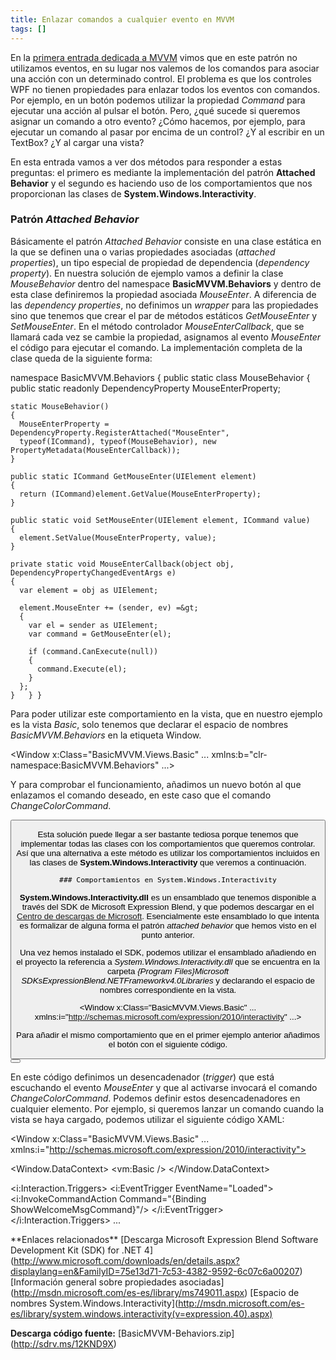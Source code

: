 ```yaml
---
title: Enlazar comandos a cualquier evento en MVVM
tags: []
---
```

En la [primera entrada dedicada a MVVM](/otra-implementacion-basica-del-patron-mvvm) vimos que en este patrón no utilizamos eventos, en su lugar nos valemos de los comandos para asociar una acción con un determinado control. El problema es que los controles WPF no tienen propiedades para enlazar todos los eventos con comandos. Por ejemplo, en un botón podemos utilizar la propiedad _Command_ para ejecutar una acción al pulsar el botón. Pero, ¿qué sucede si queremos asignar un comando a otro evento? ¿Cómo hacemos, por ejemplo, para ejecutar un comando al pasar por encima de un control? ¿Y al escribir en un TextBox? ¿Y al cargar una vista?

En esta entrada vamos a ver dos métodos para responder a estas preguntas: el primero es mediante la implementación del patrón **Attached Behavior** y el segundo es haciendo uso de los comportamientos que nos proporcionan las clases de **System.Windows.Interactivity**.

### Patrón _Attached Behavior_

Básicamente el patrón _Attached Behavior_ consiste en una clase estática en la que se definen una o varias propiedades asociadas (_attached properties_), un tipo especial de propiedad de dependencia (_dependency property_). En nuestra solución de ejemplo vamos a definir la clase _MouseBehavior_ dentro del namespace **BasicMVVM.Behaviors** y dentro de esta clase definiremos la propiedad asociada _MouseEnter_. A diferencia de las _dependency properties_, no definimos un _wrapper_ para las propiedades sino que tenemos que crear el par de métodos estáticos _GetMouseEnter_ y _SetMouseEnter_. En el método controlador _MouseEnterCallback_, que se llamará cada vez se cambie la propiedad, asignamos al evento _MouseEnter_ el código para ejecutar el comando. La implementación completa de la clase queda de la siguiente forma:

namespace BasicMVVM.Behaviors { public static class MouseBehavior { public static readonly DependencyProperty MouseEnterProperty;

    static MouseBehavior()
    {
      MouseEnterProperty = DependencyProperty.RegisterAttached("MouseEnter",
      typeof(ICommand), typeof(MouseBehavior), new PropertyMetadata(MouseEnterCallback));
    }
    
    public static ICommand GetMouseEnter(UIElement element)
    {
      return (ICommand)element.GetValue(MouseEnterProperty);
    }
    
    public static void SetMouseEnter(UIElement element, ICommand value)
    {
      element.SetValue(MouseEnterProperty, value);
    }
    
    private static void MouseEnterCallback(object obj, DependencyPropertyChangedEventArgs e)
    {
      var element = obj as UIElement;
    
      element.MouseEnter += (sender, ev) =&gt;
      {
        var el = sender as UIElement;
        var command = GetMouseEnter(el);
    
        if (command.CanExecute(null))
        {
          command.Execute(el);
        }
      };
    }   } }
    

</pre>

Para poder utilizar este comportamiento en la vista, que en nuestro ejemplo es la vista _Basic_, solo tenemos que declarar el espacio de nombres _BasicMVVM.Behaviors_ en la etiqueta Window.

<Window x:Class="BasicMVVM.Views.Basic"
...
xmlns:b="clr-namespace:BasicMVVM.Behaviors"
...>

Y para comprobar el funcionamiento, añadimos un nuevo botón al que enlazamos el comando deseado, en este caso que el comando _ChangeColorCommand_.

<Button Content="Attached behavior" b:MouseBehavior.MouseEnter="{Binding ChangeColorCommand}" />

Esta solución puede llegar a ser bastante tediosa porque tenemos que implementar todas las clases con los comportamientos que queremos controlar. Así que una alternativa a este método es utilizar los comportamientos incluidos en las clases de **System.Windows.Interactivity** que veremos a continuación.

    ### Comportamientos en System.Windows.Interactivity
    

**System.Windows.Interactivity.dll** es un ensamblado que tenemos disponible a través del SDK de Microsoft Expression Blend, y que podemos descargar en el [Centro de descargas de Microsoft](http://www.microsoft.com/downloads/en/details.aspx?displaylang=en&FamilyID=75e13d71-7c53-4382-9592-6c07c6a00207). Esencialmente este ensamblado lo que intenta es formalizar de alguna forma el patrón _attached behavior_ que hemos visto en el punto anterior.

Una vez hemos instalado el SDK, podemos utilizar el ensamblado añadiendo en el proyecto la referencia a _System.Windows.Interactivity.dll_ que se encuentra en la carpeta _{Program Files}Microsoft SDKsExpressionBlend.NETFrameworkv4.0Libraries_ y declarando el espacio de nombres correspondiente en la vista.

<Window x:Class="BasicMVVM.Views.Basic"
...
xmlns:i="http://schemas.microsoft.com/expression/2010/interactivity"
...>

Para añadir el mismo comportamiento que en el primer ejemplo anterior añadimos el botón con el siguiente código.

<Button Content="System.Windows.Interactivity">
  <i:Interaction.Triggers>
    <i:EventTrigger EventName="MouseEnter">
      <i:InvokeCommandAction Command="{Binding ChangeColorCommand}"/>
    </i:EventTrigger>
  </i:Interaction.Triggers>
</Button>

En este código definimos un desencadenador (_trigger_) que está escuchando el evento _MouseEnter_ y que al activarse invocará el comando _ChangeColorCommand_. Podemos definir estos desencadenadores en cualquier elemento. Por ejemplo, si queremos lanzar un comando cuando la vista se haya cargado, podemos utilizar el siguiente código XAML:

<Window x:Class="BasicMVVM.Views.Basic"
...
xmlns:i="http://schemas.microsoft.com/expression/2010/interactivity">

<Window.DataContext>
<vm:Basic />
</Window.DataContext>

<i:Interaction.Triggers>
  <i:EventTrigger EventName="Loaded">
    <i:InvokeCommandAction Command="{Binding ShowWelcomeMsgCommand}"/>
  </i:EventTrigger>
</i:Interaction.Triggers>
...
</Window>



\*\*Enlaces relacionados\*\*
\[Descarga Microsoft Expression Blend Software Development Kit (SDK) for .NET 4\](http://www.microsoft.com/downloads/en/details.aspx?displaylang=en&FamilyID=75e13d71-7c53-4382-9592-6c07c6a00207)
\[Información general sobre propiedades asociadas\](http://msdn.microsoft.com/es-es/library/ms749011.aspx)
\[Espacio de nombres System.Windows.Interactivity\](http://msdn.microsoft.com/es-es/library/system.windows.interactivity(v=expression.40).aspx)

**Descarga código fuente:**
[BasicMVVM-Behaviors.zip\](http://sdrv.ms/12KND9X)

